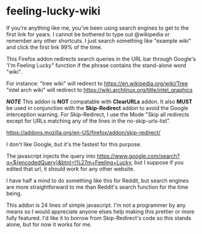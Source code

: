 # feeling-lucky-wiki

If you're anything like me, you've been using search engines to get to the first link for years. I cannot be bothered to type out @wikipedia or remember any other shortcuts. I just search something like "example wiki" and click the first link 99% of the time.

This Firefox addon redirects search queries in the URL bar through Google's 'I'm Feeling Lucky" function if the phrase contains the stand-alone word "wiki".

For instance:
"tree wiki" will redirect to https://en.wikipedia.org/wiki/Tree 
"intel arch wiki" will redirect to https://wiki.archlinux.org/title/intel_graphics

***NOTE***
This addon is **NOT** compatable with **ClearURLs** addon.
It also **MUST** be used in conjunction with the **Skip-Redirect** addon to avoid the Google interception warning. 
For Skip-Redirect, I use the Mode "Skip all redirects except for URLs matching any of the lines in the no-skip-urls-list".

https://addons.mozilla.org/en-US/firefox/addon/skip-redirect/



I don't like Google, but it's the fastest for this purpose. 

 The javascript injects the query into https://www.google.com/search?q=${encodedQuery}&btnI=I%27m+Feeling+Lucky, but I suppose if you edited that url, it should work for any other website. 

I have half a mind to do something like this for Reddit, but search engines are more straightforward to me than Reddit's search function for the time being.

This addon is 24 lines of simple javascript. I'm not a programmer by any means so I would appreciate anyone elses help making this prettier or more fully featured. I'd like it to borrow from Skip-Redirect's code so this stands alone, but for now it works for me.
